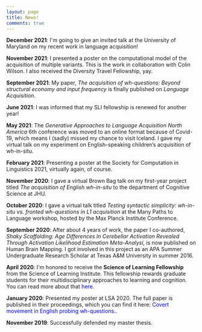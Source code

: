 ```yaml
---
layout: page
title: News!
comments: true
---
```

**December 2021**: I'm going to give an invited talk at the University of Maryland on my recent work in language acquisition!

**November 2021**: I presented a poster on the computational model of the acquisition of multiple variants. This is the work in collaboration with Colin Wilson. I also received the Diversity Travel Fellowship, yay.

**September 2021**: My paper, *The acquisition of wh-questions: Beyond structural economy and input frequency* is finally published on *Language Acquisition*.

**June 2021**: I was informed that my SLI fellowship is renewed for another year! 

**May 2021**: The *Generative Approaches to Language Acquisition North America* 6th conference was moved to an online format because of Covid-19, which means I (sadly) missed my chance to visit Iceland. I gave my virtual talk on my experiment on English-speaking children’s acquisition of wh-in-situ.

**February 2021**: Presenting a poster at the Society for Computation in Linguistics 2021, virtually again, of course. 

**November 2020**: I gave a virtual Brown Bag talk on my first-year project titled *The acquisition of English wh-in-situ* to the department of Cognitive Science at JHU.

**October 2020**: I gave a virtual talk titled *Testing syntactic simplicity: wh-in-situ vs. fronted wh-questions in L1
acquisition* at the Many Paths to Language workshop, hosted by the Max Planck Institute Conference.

**September 2020**: After about 4 years of work, the paper I co-authored, *Shaky Scaffolding: Age Differences In Cerebellar Activation Revealed Through Activation Likelihood Estimation Meta-Analysi*, is now published on Human Brain Mapping. I got involved in this project as an APA Summer Undergraduate Research Scholar at Texas A&M University in summer 2016.

**April 2020**: I'm honored to receive the **Science of Learning Fellowship** from the Science of Learning Institute. This fellowship rewards graduate students for their multidisciplinary approaches to learning and cognition. You can read more about that <a href="https://cogsci.jhu.edu/2020/04/27/science-of-learning-fellowship/?fbclid=IwAR2p0BToh4XekunU-RU9XgcWjQBQafUL_bSLBU6F1efNQ3zsEUD6uzNdKhQ" style="color:blue; text-decoration:none">here</a>.

**January 2020**: Presented my poster at LSA 2020. The full paper is published in their proceedings, which you can find it here: <a href="http://www.journals.linguisticsociety.org/proceedings/index.php/PLSA/article/viewFile/4696/4323" style="color:blue; text-decoration:none">Covert movement in English probing wh-questions.</a>. 

**November 2019**: Successfully defended my master thesis.
